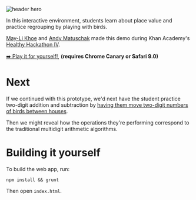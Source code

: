 ![header hero](https://raw.githubusercontent.com/andymatuschak/place-value/master/img/header.png?token=AAAK03AGuX_XaCn1MWY0ah3ncTO77i0oks5VyRq9wA%3D%3D)

In this interactive environment, students learn about place value and practice regrouping by playing with birds.

[May-Li Khoe](http://maylikhoe.com) and [Andy Matuschak](http://andymatuschak.org) made this demo during Khan Academy's [Healthy Hackathon IV](http://healthyhackathon.khanacademy.org).

[➡️ Play it for yourself!](http://healthyhackathon.khanacademy.org), **(requires Chrome Canary or Safari 9.0)**

# Next

If we continued with this prototype, we'd next have the student practice two-digit addition and subtraction by [having them move two-digit numbers of birds between houses](https://raw.githubusercontent.com/andymatuschak/place-value/master/Counting%20and%20place%20value%206%20futures.png?token=AAAK0_AFO3YcQC-PfosP89rIwhye6Qsvks5VyRqrwA%3D%3D).

Then we might reveal how the operations they're performing correspond to the traditional multidigit arithmetic algorithms.

# Building it yourself

To build the web app, run:

```
npm install && grunt
```

Then open `index.html`.